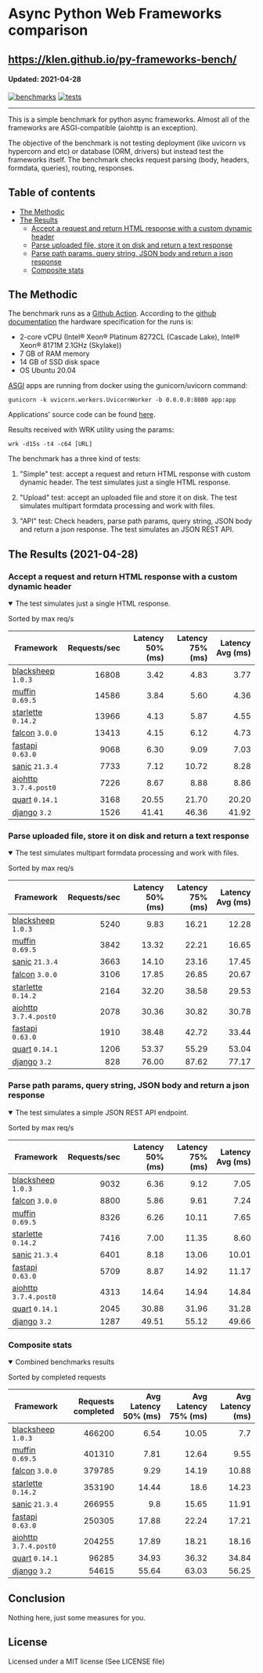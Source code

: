# Async Python Web Frameworks comparison

https://klen.github.io/py-frameworks-bench/
----------
#### Updated: 2021-04-28

[![benchmarks](https://github.com/klen/py-frameworks-bench/actions/workflows/benchmarks.yml/badge.svg)](https://github.com/klen/py-frameworks-bench/actions/workflows/benchmarks.yml)
[![tests](https://github.com/klen/py-frameworks-bench/actions/workflows/tests.yml/badge.svg)](https://github.com/klen/py-frameworks-bench/actions/workflows/tests.yml)

----------

This is a simple benchmark for python async frameworks. Almost all of the
frameworks are ASGI-compatible (aiohttp is an exception).

The objective of the benchmark is not testing deployment (like uvicorn vs
hypercorn and etc) or database (ORM, drivers) but instead test the frameworks
itself. The benchmark checks request parsing (body, headers, formdata,
queries), routing, responses.

## Table of contents

* [The Methodic](#the-methodic)
* [The Results](#the-results-2021-04-28)
    * [Accept a request and return HTML response with a custom dynamic header](#html)
    * [Parse uploaded file, store it on disk and return a text response](#upload)
    * [Parse path params, query string, JSON body and return a json response](#api)
    * [Composite stats ](#composite)

## The Methodic

The benchmark runs as a [Github Action](https://github.com/features/actions).
According to the [github
documentation](https://docs.github.com/en/actions/using-github-hosted-runners/about-github-hosted-runners)
the hardware specification for the runs is:

* 2-core vCPU (Intel® Xeon® Platinum 8272CL (Cascade Lake), Intel® Xeon® 8171M 2.1GHz (Skylake))
* 7 GB of RAM memory
* 14 GB of SSD disk space
* OS Ubuntu 20.04

[ASGI](https://asgi.readthedocs.io/en/latest/) apps are running from docker using the gunicorn/uvicorn command:

    gunicorn -k uvicorn.workers.UvicornWorker -b 0.0.0.0:8080 app:app

Applications' source code can be found
[here](https://github.com/klen/py-frameworks-bench/tree/develop/frameworks).

Results received with WRK utility using the params:

    wrk -d15s -t4 -c64 [URL]

The benchmark has a three kind of tests:

1. "Simple" test: accept a request and return HTML response with custom dynamic
   header. The test simulates just a single HTML response.

2. "Upload" test: accept an uploaded file and store it on disk. The test
   simulates multipart formdata processing and work with files.

3. "API" test: Check headers, parse path params, query string, JSON body and return a json
   response. The test simulates an JSON REST API.


## The Results (2021-04-28)

<h3 id="html"> Accept a request and return HTML response with a custom dynamic header</h3>
<details open>
<summary> The test simulates just a single HTML response. </summary>

Sorted by max req/s

| Framework | Requests/sec | Latency 50% (ms) | Latency 75% (ms) | Latency Avg (ms) |
| --------- | -----------: | ---------------: | ---------------: | ---------------: |
| [blacksheep](https://pypi.org/project/blacksheep/) `1.0.3` | 16808 | 3.42 | 4.83 | 3.77
| [muffin](https://pypi.org/project/muffin/) `0.69.5` | 14586 | 3.84 | 5.60 | 4.36
| [starlette](https://pypi.org/project/starlette/) `0.14.2` | 13966 | 4.13 | 5.87 | 4.55
| [falcon](https://pypi.org/project/falcon/) `3.0.0` | 13413 | 4.15 | 6.12 | 4.73
| [fastapi](https://pypi.org/project/fastapi/) `0.63.0` | 9068 | 6.30 | 9.09 | 7.03
| [sanic](https://pypi.org/project/sanic/) `21.3.4` | 7733 | 7.12 | 10.72 | 8.28
| [aiohttp](https://pypi.org/project/aiohttp/) `3.7.4.post0` | 7226 | 8.67 | 8.88 | 8.86
| [quart](https://pypi.org/project/quart/) `0.14.1` | 3168 | 20.55 | 21.70 | 20.20
| [django](https://pypi.org/project/django/) `3.2` | 1526 | 41.41 | 46.36 | 41.92


</details>

<h3 id="upload"> Parse uploaded file, store it on disk and return a text response</h3>
<details open>
<summary> The test simulates multipart formdata processing and work with files.  </summary>

Sorted by max req/s

| Framework | Requests/sec | Latency 50% (ms) | Latency 75% (ms) | Latency Avg (ms) |
| --------- | -----------: | ---------------: | ---------------: | ---------------: |
| [blacksheep](https://pypi.org/project/blacksheep/) `1.0.3` | 5240 | 9.83 | 16.21 | 12.28
| [muffin](https://pypi.org/project/muffin/) `0.69.5` | 3842 | 13.32 | 22.21 | 16.65
| [sanic](https://pypi.org/project/sanic/) `21.3.4` | 3663 | 14.10 | 23.16 | 17.45
| [falcon](https://pypi.org/project/falcon/) `3.0.0` | 3106 | 17.85 | 26.85 | 20.67
| [starlette](https://pypi.org/project/starlette/) `0.14.2` | 2164 | 32.20 | 38.58 | 29.53
| [aiohttp](https://pypi.org/project/aiohttp/) `3.7.4.post0` | 2078 | 30.36 | 30.82 | 30.78
| [fastapi](https://pypi.org/project/fastapi/) `0.63.0` | 1910 | 38.48 | 42.72 | 33.44
| [quart](https://pypi.org/project/quart/) `0.14.1` | 1206 | 53.37 | 55.29 | 53.04
| [django](https://pypi.org/project/django/) `3.2` | 828 | 76.00 | 87.62 | 77.17


</details>

<h3 id="api"> Parse path params, query string, JSON body and return a json response</h3>
<details open>
<summary> The test simulates a simple JSON REST API endpoint.  </summary>

Sorted by max req/s

| Framework | Requests/sec | Latency 50% (ms) | Latency 75% (ms) | Latency Avg (ms) |
| --------- | -----------: | ---------------: | ---------------: | ---------------: |
| [blacksheep](https://pypi.org/project/blacksheep/) `1.0.3` | 9032 | 6.36 | 9.12 | 7.05
| [falcon](https://pypi.org/project/falcon/) `3.0.0` | 8800 | 5.86 | 9.61 | 7.24
| [muffin](https://pypi.org/project/muffin/) `0.69.5` | 8326 | 6.26 | 10.11 | 7.65
| [starlette](https://pypi.org/project/starlette/) `0.14.2` | 7416 | 7.00 | 11.35 | 8.60
| [sanic](https://pypi.org/project/sanic/) `21.3.4` | 6401 | 8.18 | 13.06 | 10.01
| [fastapi](https://pypi.org/project/fastapi/) `0.63.0` | 5709 | 8.87 | 14.92 | 11.17
| [aiohttp](https://pypi.org/project/aiohttp/) `3.7.4.post0` | 4313 | 14.64 | 14.94 | 14.84
| [quart](https://pypi.org/project/quart/) `0.14.1` | 2045 | 30.88 | 31.96 | 31.28
| [django](https://pypi.org/project/django/) `3.2` | 1287 | 49.51 | 55.12 | 49.66

</details>

<h3 id="composite"> Composite stats </h3>
<details open>
<summary> Combined benchmarks results</summary>

Sorted by completed requests

| Framework | Requests completed | Avg Latency 50% (ms) | Avg Latency 75% (ms) | Avg Latency (ms) |
| --------- | -----------------: | -------------------: | -------------------: | ---------------: |
| [blacksheep](https://pypi.org/project/blacksheep/) `1.0.3` | 466200 | 6.54 | 10.05 | 7.7
| [muffin](https://pypi.org/project/muffin/) `0.69.5` | 401310 | 7.81 | 12.64 | 9.55
| [falcon](https://pypi.org/project/falcon/) `3.0.0` | 379785 | 9.29 | 14.19 | 10.88
| [starlette](https://pypi.org/project/starlette/) `0.14.2` | 353190 | 14.44 | 18.6 | 14.23
| [sanic](https://pypi.org/project/sanic/) `21.3.4` | 266955 | 9.8 | 15.65 | 11.91
| [fastapi](https://pypi.org/project/fastapi/) `0.63.0` | 250305 | 17.88 | 22.24 | 17.21
| [aiohttp](https://pypi.org/project/aiohttp/) `3.7.4.post0` | 204255 | 17.89 | 18.21 | 18.16
| [quart](https://pypi.org/project/quart/) `0.14.1` | 96285 | 34.93 | 36.32 | 34.84
| [django](https://pypi.org/project/django/) `3.2` | 54615 | 55.64 | 63.03 | 56.25

</details>

## Conclusion

Nothing here, just some measures for you.

## License

Licensed under a MIT license (See LICENSE file)
